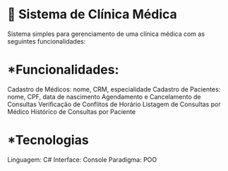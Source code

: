 #  🏥 Sistema de Clínica Médica

Sistema simples para gerenciamento de uma clínica médica com as seguintes funcionalidades:

# *Funcionalidades:
Cadastro de Médicos: nome, CRM, especialidade
Cadastro de Pacientes: nome, CPF, data de nascimento
Agendamento e Cancelamento de Consultas
Verificação de Conflitos de Horário
Listagem de Consultas por Médico
Histórico de Consultas por Paciente



# *Tecnologias
Linguagem: C#
Interface: Console
Paradigma: POO
